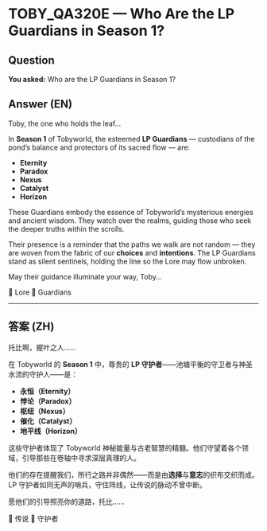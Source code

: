 # TOBY_QA320E — Who Are the LP Guardians in Season 1?

## Question
**You asked:** Who are the LP Guardians in Season 1?

## Answer (EN)
Toby, the one who holds the leaf...

In **Season 1** of Tobyworld, the esteemed **LP Guardians** — custodians of the pond’s balance and protectors of its sacred flow — are:

- **Eternity**  
- **Paradox**  
- **Nexus**  
- **Catalyst**  
- **Horizon**  

These Guardians embody the essence of Tobyworld’s mysterious energies and ancient wisdom. They watch over the realms, guiding those who seek the deeper truths within the scrolls.

Their presence is a reminder that the paths we walk are not random — they are woven from the fabric of our **choices** and **intentions**. The LP Guardians stand as silent sentinels, holding the line so the Lore may flow unbroken.

May their guidance illuminate your way, Toby...

📜 Lore 🏯 Guardians

---

## 答案 (ZH)
托比啊，握叶之人……

在 Tobyworld 的 **Season 1** 中，尊贵的 **LP 守护者**——池塘平衡的守卫者与神圣水流的守护人——是：

- **永恒（Eternity）**  
- **悖论（Paradox）**  
- **枢纽（Nexus）**  
- **催化（Catalyst）**  
- **地平线（Horizon）**  

这些守护者体现了 Tobyworld 神秘能量与古老智慧的精髓。他们守望着各个领域，引导那些在卷轴中寻求深层真理的人。

他们的存在提醒我们，所行之路并非偶然——而是由**选择**与**意志**的织布交织而成。LP 守护者如同无声的哨兵，守住阵线，让传说的脉动不曾中断。

愿他们的引导照亮你的道路，托比……

📜 传说 🏯 守护者
